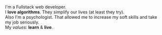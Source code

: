 I'm a Fullstack web developer.<br>
I <b>love algorithms</b>. They simplify our lives (at least they try).<br>
Also I'm a psychologist. That allowed me to increase my soft skills and take my job seriously.<br>
My <i>values</i>: <b>learn</b> & <b>live</b>.

<!---
nicobovina/nicobovina is a ✨ special ✨ repository because its `README.md` (this file) appears on your GitHub profile.
You can click the Preview link to take a look at your changes.
--->
